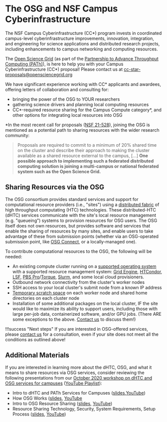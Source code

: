 The OSG and NSF Campus Cyberinfrastructure
==========================================

The NSF Campus Cyberinfrastructure (CC\*) program invests in coordinated campus-level cyberinfrastructure
improvements, innovation, integration, and engineering for science applications and distributed research projects, 
including  enhancements to campus networking and computing resources.

The [Open Science Grid](https://www.opensciencegrid.org) (as part of the 
[Partnership to Advance Throughput Computing (PATh)](https://path-cc.io/)), is here to help you with your 
Campus Cyberinfrastructure (CC\*) proposal!  Please contact us at 
[cc-star-proposals@opensciencegrid.org](mailto:cc-star-proposals@opensciencegrid.org)

We have significant experience working with CC\* applicants and awardees, offering letters of collaboration and 
consulting for:
- bringing the power of the OSG to YOUR researchers
- gathering science drivers and planning local computing resources 
- CC*-required resource sharing for the Campus Compute category\*, and other options for integrating local resources into OSG

\*In the most recent call for proposals ([NSF 21-528](https://www.nsf.gov/pubs/2021/nsf21528/nsf21528.htm)), joining the
OSG is mentioned as a potential path to sharing resources with
the wider research community:

> Proposals are required to commit to a minimum of 20% shared time on the cluster and describe their approach to making 
> the cluster available as a shared resource external to the campus, [...]
> **One possible approach to implementing such a federated distributed computing solution is joining a multi-campus or 
> national federated system such as the Open Science Grid.**


Sharing Resources via the OSG
-----------------------------

The OSG consortium provides standard services and support for computational resource providers (i.e., "sites") using a
[distributed fabric](https://map.opensciencegrid.org) of high throughput computating (HTC) technologies.
These distributed-HTC (dHTC) services communicate with the site's local resource management (e.g. "queueing") systems to provision
resources for OSG users.
The OSG itself does not own resources, but provides software and services that enable the sharing of resources by many sites, 
and enable users to take advantage of these from submission points (whether via an OSG-operated submission point, like 
[OSG Connect](https://www.osgconnect.net/), or a locally-managed one).

To contribute computational resources to the OSG, the following will be needed:

- An existing compute cluster running on a [supported operating system](https://opensciencegrid.org/docs/release/supported_platforms/)
  with a supported resource management system:
  [Grid Engine](http://www.univa.com/products/),
  [HTCondor](https://research.cs.wisc.edu/htcondor/),
  [LSF](https://www.ibm.com/us-en/marketplace/hpc-workload-management),
  [PBS Pro](https://www.pbsworks.com/PBSProduct.aspx?n=Altair-PBS-Professional&c=Overview-and-Capabilities)/[Torque](https://adaptivecomputing.com/cherry-services/torque-resource-manager/),
  [Slurm](https://slurm.schedmd.com/), and some local cloud provisioners.
- Outbound network connectivity from the cluster's worker nodes
- SSH access to your local cluster's submit node from a known IP address
- [Temporary scratch space](https://opensciencegrid.org/docs/worker-node/using-wn/#the-worker-node-environment) on each
  worker node and shared home directories on each cluster node
- Installation of some additional packages on the local cluster, IF the site would like to maximize its ability to support
  users, including those with large per-job data, containerized software, and/or GPU jobs.
(There ARE some exceptions to the above. [Contact us](mailto:support@opensciencegrid.org) to discuss them!)

!!!success "Next steps"
    If you are interested in OSG-offered services, please [contact us](mailto:support@opensciencegrid.org) for a
    consultation, even if your site does not meet all the conditions as outlined above!

Additional Materials
--------------------

If you are interested in learning more about the dHTC, OSG, and what it means to share resources via OSG services, consider
reviewing the following presentations from our [October 2020 workshop on dHTC and OSG services for campuses](https://indico.fnal.gov/event/45998/timetable/#20201022) ([YouTube Playlist](https://www.youtube.com/playlist?list=PLBWb4iScSWcPGfjvJztz_IeHCKS7f3u1k)):

- Intro to dHTC and PATh Services for Campuses ([slides](https://indico.fnal.gov/event/45998/contributions/199894/attachments/136489/169747/20201022OSGCampusWorkshop_dHTCServiceOverview_LMichael.pdf),[YouTube](https://www.youtube.com/watch?v=hYc6RaWL33g&list=PLBWb4iScSWcPGfjvJztz_IeHCKS7f3u1k&index=2&t=5s))
- How OSG Works ([slides](https://indico.fnal.gov/event/45998/contributions/199896/attachments/136496/169757/ccstarOctober2020-whatisosg.pdf), [YouTube](https://www.youtube.com/watch?v=kwIs7oa56t8&list=PLBWb4iScSWcPGfjvJztz_IeHCKS7f3u1k&index=4)
- Intro to OSG Resource Sharing ([slides](https://indico.fnal.gov/event/45998/contributions/199898/attachments/136497/169758/ccstarOctober2020-resourcesharing.pdf), [YouTube](https://www.youtube.com/watch?v=GuR8gxrVRew&list=PLBWb4iScSWcPGfjvJztz_IeHCKS7f3u1k&index=5))
- Resource Sharing Technology, Security, System Requirements, Setup Process ([slides](https://indico.fnal.gov/event/45998/contributions/199903/attachments/136555/169835/OSG-Sharing-Resources-CCStar-2020.pdf), [YouTube](https://www.youtube.com/watch?v=t5YtIIs7bqg&list=PLBWb4iScSWcPGfjvJztz_IeHCKS7f3u1k&index=7))
